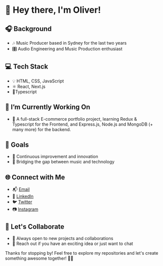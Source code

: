 # 👋 Hey there, I'm Oliver!

## 🎧 Background
- 🎶 Music Producer based in Sydney for the last two years
- 🎛️ Audio Engineering and Music Production enthusiast

## 💻 Tech Stack
- 💡 HTML, CSS, JavaScript
- ⚛️ React, Next.js
- 📘Typescript

## 🔭 I’m Currently Working On
- 🛒 A full-stack E-commerce portfolio project, learning Redux & Typescript for the Frontend, and Express.js, Node.js and MongoDB (+ many more) for the backend.

## 🎯 Goals
- 🚀 Continuous improvement and innovation
- 🎵 Bridging the gap between music and technology

## 🌐 Connect with Me
- 📬 [Email](mailto:your.email@example.com)
- 🔗 [LinkedIn](https://www.linkedin.com/in/yourname/)
- 🐦 [Twitter](https://twitter.com/yourhandle)
- 📷 [Instagram](https://www.instagram.com/yourusername/)

## 🤝 Let's Collaborate
- 👀 Always open to new projects and collaborations
- 📢 Reach out if you have an exciting idea or just want to chat

Thanks for stopping by! Feel free to explore my repositories and let's create something awesome together! 🚀✨
